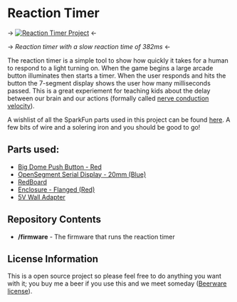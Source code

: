 Reaction Timer
==================

-> [![Reaction Timer Project](https://dlnmh9ip6v2uc.cloudfront.net/r/600-600/assets/7/7/4/c/2/52c0ab60ce395f4f738b456e.jpg)](https://dlnmh9ip6v2uc.cloudfront.net/assets/7/7/4/c/2/52c0ab60ce395f4f738b456e.jpg) <-

-> *Reaction timer with a slow reaction time of 382ms* <-

The reaction timer is a simple tool to show how quickly it takes for a human to respond to a light turning on. When the game begins a large arcade button illuminates then starts a timer. When the user responds and hits the button the 7-segment display shows the user how many milliseconds passed. This is a great experiement for teaching kids about the delay between our brain and our actions (formally called [nerve conduction velocity](http://en.wikipedia.org/wiki/Nerve_conduction_velocity)).

A wishlist of all the SparkFun parts used in this project can be found [here](http://sfe.io/w75580). A few bits of wire and a solering iron and you should be good to go!

Parts used:
-------------------
* [Big Dome Push Button - Red](https://www.sparkfun.com/products/9181)
* [OpenSegment Serial Display - 20mm (Blue)](https://www.sparkfun.com/products/11647)
* [RedBoard](https://www.sparkfun.com/products/11575)
* [Enclosure - Flanged (Red)](https://www.sparkfun.com/products/11366)
* [5V Wall Adapter](https://www.sparkfun.com/products/8269)

Repository Contents
-------------------
* **/firmware** - The firmware that runs the reaction timer

License Information
-------------------
This is a open source project so please feel free to do anything you want with it; you buy me a beer if you use this and we meet someday ([Beerware license](http://en.wikipedia.org/wiki/Beerware)).
